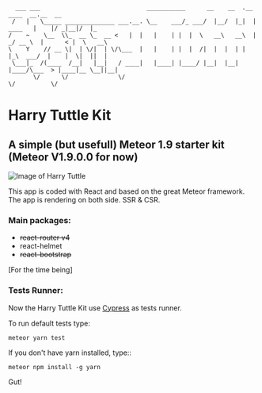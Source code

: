 ```
  ___ ___                              ___________      __    __  .__            ____  __.__  __   
 /   |   \_____ ______________ ___.__. \__    ___/_ ___/  |__/  |_|  |   ____   |    |/ _|__|/  |_
/    ~    \__  \\_  __ \_  __ <   |  |   |    | |  |  \   __\   __\  | _/ __ \  |      < |  \   __\
\    Y    // __ \|  | \/|  | \/\___  |   |    | |  |  /|  |  |  | |  |_\  ___/  |    |  \|  ||  |  
 \___|_  /(____  /__|   |__|   / ____|   |____| |____/ |__|  |__| |____/\___  > |____|__ \__||__|  
       \/      \/              \/                                           \/          \/         

```
# Harry Tuttle Kit
## A simple (but usefull) Meteor 1.9 starter kit (Meteor V1.9.0.0 for now) 

![Image of Harry Tuttle](https://media.giphy.com/media/55bqPxog68ayLqEvc7/giphy.gif)

This app is coded with React and based on the great Meteor framework.
The app is rendering on both side. SSR & CSR.

### Main packages:

* ~~react-router v4~~
* react-helmet
* ~~react-bootstrap~~

[For the time being]

### Tests Runner:

Now the Harry Tuttle Kit use [Cypress](https://github.com/cypress-io/cypress) as tests runner.

To run default tests type:
```
meteor yarn test
```


If you don't have yarn installed, type::
```
meteor npm install -g yarn
```

Gut!
